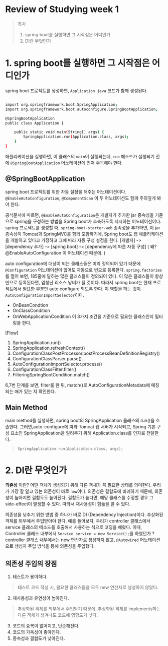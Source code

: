 # Review of Studying week 1

> 목차
> 1. spring boot를 실행하면 그 시작점은 어디인가
> 2. DI란 무엇인가

# 1. spring boot를 실행하면 그 시작점은 어디인가

spring boot 프로젝트를 생성하면, `Application.java` 코드가 함께 생성된다.

```` bash

import org.springframework.boot.SpringApplication;
import org.springframework.boot.autoconfigure.SpringBootApplication;

@SpringBootApplication
public class Application {

    public static void main(String[] args) {
        SpringApplication.run(Application.class, args);
    }
}
````
애플리케이션을 실행하면, 이 클래스의 `main`이 실행되는데, `run` 메소드가 실행되기 전에 `@SpringBootApplication` 어노테이션에 먼저 주목해야 한다.

## @SpringBootApplication
spring boot 프로젝트를 위한 자동 설정을 해주는 어노테이션이다.
`@EnableAutoConfiguration`, `@ComponentScan` 이 두 어노테이션도 함께 주의깊게 봐야 한다. 

공식문서에 따르면,
`@EnableAutoConfiguration`은 개발자가 추가한 jar 종속성을 기준으로 spring을 구성하는 방법을 Spring boot가 추측하도록 지시하는 어노테이션이다.
spring 프로젝트를 생성할 때, `spring-boot-starter-web` 종속성을 추가하면, 이 jar 종속성이 Tomcat과 SpringMVC를 함께 포함하기에, Spring boot도 웹 애플리케이션을 개발하고 있다고 가정하고 그에 따라 자동 구성 설정을 한다.
[개발자] -> [dependency 추가] -> [spring boot] -> [dependency에 따른 자동 구성] ( 왜? @EnableAutoConfiguration 이 어노테이션 때문에. )

auto configuration에 대상이 되는 클래스들은 미리 정의되어 있기 때문에 `@Configuration` 어노테이션이 없어도 자동으로 빈으로 등록한다. `spring.factories`를 열어 보면, 185줄에 달하는 많은 클래스들이 정의되어 있다.
이 많은 클래스들이 항상 빈으로 등록된다면, 엄청난 리소스 낭비가 될 것이다. 따라서 spring boot는 현재 프로젝트에서 필요한 부분만 auto configure 되도록 한다. 이 역할을 하는 것이 `AutoConfigurationImportSelector`이다. 
 - OnBeanCondtion
 - OnClassCondition
 - OnWebApplicationCondition
 이 3가지 조건을 기준으로 필요한 클래스인지 필터링을 한다.

[Flow]
1. SpringApplication.run()
2. SpringApplication.refreshContext()
3. ConfigurationClassPostProcessor.postProcessBeanDefinitionRegistry()
4. ConfigurationClassParser.parse()
5. AutoConfigurationImportSelector.process()
6. ConfigurationClassFilter.filter()
7. FilteringSpringBootCondition.match()

6,7번 단계를 보면, filter를 한 뒤, match()로 AutoConfigurationMetadata에 매칭되는 애가 있는 지 확인한다.

## Main Method
main method를 실행하면, spring boot의 SpringApplication 클래스의 run()을 호출한다. 그러면,auto-configure에 따라 Tomcat 웹 서버가 시작되고, Spring 기본 구성 요소인 SpringApplication을 알려주기 위해 Application.class를 인자로 전달한다.
> `SpringApplication.run(Application.class, args);`

# 2. DI란 무엇인가
**의존성** 이란?
어떤 객체가 생성되기 위해 다른 객체가 꼭 필요한 상태를 의미한다.
우리가 가장 잘 알고 있는 의존성이 바로 `new`이다.
의존성은 결합도에 비례하기 때문에, 의존성이 높아지면 결합도도 높아진다.
결합도가 높다면, 해당 클래스를 수정할 경우 그 side-effect이 발생할 수 있다. 따라서 재사용성이 힘듦을 알 수 있다.

의존성을 낮추기 위한 방법 중 하나가 바로 DI (Dependency Injection)이다.
추상화된 객체를 외부에서 주입받아야 한다.
예를 들어보자, 우리가 controller 클래스에서 service 클래스의 메소드를 호출해서 사용하는 식으로 코딩을 해왔다. 이때, Controller 클래스 내부에서 `Service service = new Service();`를 하였던가 ? controller 클래스 내부에서는 new 연산자로 생성하지 않고, `@Autowired` 어노테이션으로 생성자 주입 방식을 통해 의존성을 주입했다. 

## 의존성 주입의 장점
1. 테스트가 용이하다.
> 테스트 코드 작성 시, 필요한 클래스들을 모두 new 연산자로 생성하지 않았다.
2. 재사용성과 유연성이 높아진다.
> 추상화된 객체를 외부에서 주입받기 때문에, 추상화된 객체를 implements하는 다른 객체가 생겨나도 코드에 영향도가 낮다.
3. 코드의 중복이 없어지고, 단순해진다.
4. 코드의 가독성이 좋아진다.
5. 종속성과 결합도가 낮아진다.